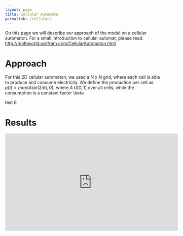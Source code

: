 ```yaml
---
layout: page
title: Cellular Automata
permalink: /cellular/
---
```


On this page we will describe our approach of the model on a cellular automaton. For a small introduction to cellular automat, please read: http://mathworld.wolfram.com/CellularAutomaton.html

# Approach

For this 2D cellular automaton, we used a N x N grid, where each cell is able to produce and consume electricity. We define the production per cell as $p(t) = max(A sin(2 \pi t) ,0)$, where $A~U[0,1]$ over all cells, while the consumption is a constant factor \beta

test 6

# Results

<iframe width="560" height="315" src="https://www.youtube.com/embed/lQolYLWnwS8" frameborder="0" allow="autoplay; encrypted-media" allowfullscreen></iframe>
